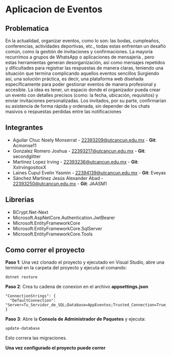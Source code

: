 # Aplicacion de Eventos

## **Problematica**

En la actualidad, organizar eventos, como lo son: las bodas, cumpleaños, conferencias, actividades deportivas, etc., 
todas estas enfrentan un desafío común, como la gestión de invitaciones y confirmaciones. La mayoría recurrimos a grupos de WhatsApp o aplicaciones de mensajería
, pero estas herramientas generan desorganización, así como mensajes repetidos y dificultades para registrar las respuestas de manera claras, teniendo una situación 
que termina complicando aquellos eventos sencillos
Surgiendo así, una solución práctica, es decir, una plataforma web diseñada específicamente para poder gestionar eventos de manera profesional y accesible. 
La idea es tener, un espacio donde el organizador pueda crear un evento con detalles precisos (como: la fecha, ubicación, requisitos) y enviar invitaciones personalizadas. 
Los invitados, por su parte, confirmarían su asistencia de forma rápida y ordenada, sin depender de los chats masivos o respuestas perdidas entre las notificaciones

## **Integrantes**
- Aguilar Chuc Noely Monserrat - 22393209@utcancun.edu.mx - **Git**: Acmonse11
- Gonzalez Romero Joshua - 22393217@utcancun.edu.mx - **Git**: secondglitter
- Martinez Lopez Irving - 22393236@utcancun.edu.mx - **Git**: XxIrvingositoxX
- Laines Cupul Evelin Yasmin - 22394139@utcancun.edu.mx - **Git**: Eveyas
- Sánchez Martínez Jesús Alexander Abad - 22393250@utcancun.edu.mx - **Git**: JAASM1

## **Librerias**
- BCrypt.Net-Next
- Microsoft.AspNetCore.Authentication.JwtBearer
- Microsoft.EntityFrameworkCore
- Microsoft.EntityFrameworkCore.SqlServer
- Microsoft.EntityFrameworkCore.Tools

## **Como correr el proyecto**

**Paso 1**:
Una vez clonado el proyecto y ejecutado en Visual Studio, abre una terminal en la carpeta del proyecto y ejecuta el comando:
```
dotnet restore

```
**Paso 2**:
Crea tu cadena de conexion en el archivo **appsettings.json**
````
"ConnectionStrings": {
  "DefaultConnection": "Server=Tu_Servidor_de_SQL;Database=AppEventos;Trusted_Connection=True;Encrypt=False"
}
````

**Paso 3**:
Abre la **Consola de Administrador de Paquetes** y ejecuta:
````
update-database

````
Esto correra las migraciones.

**Una vez configurado el proyecto puede correr**
